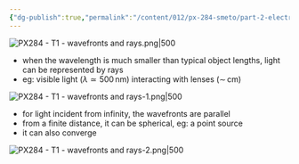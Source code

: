 ```yaml
---
{"dg-publish":true,"permalink":"/content/012/px-284-smeto/part-2-electromagnetic-theory/t-geometric-optics/px-284-t1-wavefronts-and-rays/","noteIcon":"1","created":"2025-05-03T10:54:09.945+01:00","updated":"2025-05-03T12:15:55.894+01:00"}
---
```



![PX284 - T1 - wavefronts and rays.png|500](/img/user/pics/PX284%20-%20T1%20-%20wavefronts%20and%20rays.png)

- when the wavelength is much smaller than typical object lengths, light can be represented by rays
- eg: visible light ($\lambda \simeq 500\,$nm) interacting with lenses ($\sim\,$cm)

![PX284 - T1 - wavefronts and rays-1.png|500](/img/user/pics/PX284%20-%20T1%20-%20wavefronts%20and%20rays-1.png)

- for light incident from infinity, the wavefronts are parallel
- from a finite distance, it can be spherical, eg: a point source
- it can also converge

![PX284 - T1 - wavefronts and rays-2.png|500](/img/user/pics/PX284%20-%20T1%20-%20wavefronts%20and%20rays-2.png)